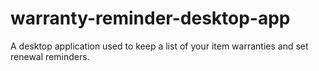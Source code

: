 # warranty-reminder-desktop-app
A desktop application used to keep a list of your item warranties and set renewal reminders.

